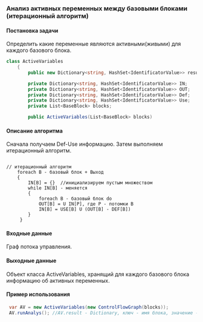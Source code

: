 ### Анализ активных переменных между базовыми блоками (итерационный алгоритм)

#### Постановка задачи

Определить какие переменные являются активными(живыми) для каждого базового блока.

```cs
class ActiveVariables
    {
        public new Dictionary<string, HashSet<IdentificatorValue>> result;

        private Dictionary<string, HashSet<IdentificatorValue>> IN;
        private Dictionary<string, HashSet<IdentificatorValue>> OUT;
        private Dictionary<string, HashSet<IdentificatorValue>> Def;
        private Dictionary<string, HashSet<IdentificatorValue>> Use;
        private List<BaseBlock> blocks;

        public ActiveVariables(List<BaseBlock> blocks)
```

#### Описание алгоритма
Сначала получаем Def-Use информацию. Затем выполняем итерационный алгоритм.
```

// итерационный алгоритм
	foreach B - базовый блок + Выход
	{
		IN[B] = {}  //инициализируем пустым множеством
		while IN[B] - меняется
		{
			foreach B - базовый блок do
			OUT[B] = U IN[P], где P - потомки B
			IN[B] = USE[B] U (OUT[B] - DEF[B])
		}
	 }

```
#### Входные данные

Граф потока управления.

#### Выходные данные 
Объект класса ActiveVariables, хранящий для каждого базового блока информацию об активных переменных.

#### Пример использования

```cs
 var AV = new ActiveVariables(new ControlFlowGraph(blocks));
 AV.runAnalys(); //AV.result - Dictionary, ключ - имя блока, значение - список активных переменных для данного блока.
```
